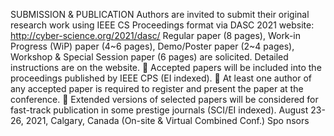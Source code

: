 SUBMISSION & PUBLICATION
Authors are invited to submit their original research work using IEEE CS Proceedings format via
DASC 2021 website: http://cyber-science.org/2021/dasc/
Regular paper (8 pages), Work-in Progress (WiP) paper (4~6 pages), Demo/Poster paper (2~4 pages),
Workshop & Special Session paper (6 pages) are solicited. Detailed instructions are on the website.
 Accepted papers will be included into the proceedings published by IEEE CPS (EI indexed).
 At least one author of any accepted paper is required to register and present the paper at the conference.
 Extended versions of selected papers will be considered for fast-track publication in some prestige journals
(SCI/EI indexed).
August 23-26, 2021, Calgary, Canada (On-site & Virtual Combined Conf.)
Spo nsors
